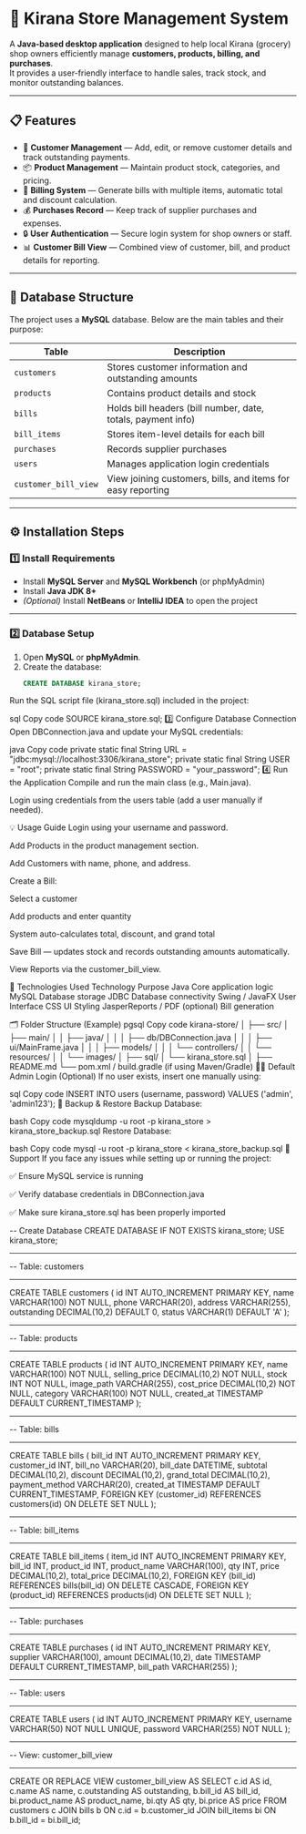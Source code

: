# 🏪 Kirana Store Management System

A **Java-based desktop application** designed to help local Kirana (grocery) shop owners efficiently manage **customers, products, billing, and purchases**.  
It provides a user-friendly interface to handle sales, track stock, and monitor outstanding balances.

---

## 📋 Features

- 👤 **Customer Management** — Add, edit, or remove customer details and track outstanding payments.  
- 📦 **Product Management** — Maintain product stock, categories, and pricing.  
- 🧾 **Billing System** — Generate bills with multiple items, automatic total and discount calculation.  
- 💰 **Purchases Record** — Keep track of supplier purchases and expenses.  
- 🔒 **User Authentication** — Secure login system for shop owners or staff.  
- 📊 **Customer Bill View** — Combined view of customer, bill, and product details for reporting.  

---

## 🧱 Database Structure

The project uses a **MySQL** database. Below are the main tables and their purpose:

| Table | Description |
|--------|--------------|
| `customers` | Stores customer information and outstanding amounts |
| `products` | Contains product details and stock |
| `bills` | Holds bill headers (bill number, date, totals, payment info) |
| `bill_items` | Stores item-level details for each bill |
| `purchases` | Records supplier purchases |
| `users` | Manages application login credentials |
| `customer_bill_view` | View joining customers, bills, and items for easy reporting |

---

## ⚙️ Installation Steps

### 1️⃣ Install Requirements
- Install **MySQL Server** and **MySQL Workbench** (or phpMyAdmin)  
- Install **Java JDK 8+**  
- *(Optional)* Install **NetBeans** or **IntelliJ IDEA** to open the project  

---

### 2️⃣ Database Setup

1. Open **MySQL** or **phpMyAdmin**.  
2. Create the database:
   ```sql
   CREATE DATABASE kirana_store;
Run the SQL script file (kirana_store.sql) included in the project:

sql
Copy code
SOURCE kirana_store.sql;
3️⃣ Configure Database Connection
Open DBConnection.java and update your MySQL credentials:

java
Copy code
private static final String URL = "jdbc:mysql://localhost:3306/kirana_store";
private static final String USER = "root";
private static final String PASSWORD = "your_password";
4️⃣ Run the Application
Compile and run the main class (e.g., Main.java).

Login using credentials from the users table (add a user manually if needed).

💡 Usage Guide
Login using your username and password.

Add Products in the product management section.

Add Customers with name, phone, and address.

Create a Bill:

Select a customer

Add products and enter quantity

System auto-calculates total, discount, and grand total

Save Bill — updates stock and records outstanding amounts automatically.

View Reports via the customer_bill_view.

🧠 Technologies Used
Technology	Purpose
Java	Core application logic
MySQL	Database storage
JDBC	Database connectivity
Swing / JavaFX	User Interface
CSS	UI Styling
JasperReports / PDF (optional)	Bill generation

🗂️ Folder Structure (Example)
pgsql
Copy code
kirana-store/
│
├── src/
│   ├── main/
│   │   ├── java/
│   │   │   ├── db/DBConnection.java
│   │   │   ├── ui/MainFrame.java
│   │   │   ├── models/
│   │   │   └── controllers/
│   │   └── resources/
│   │       └── images/
│
├── sql/
│   └── kirana_store.sql
│
├── README.md
└── pom.xml / build.gradle (if using Maven/Gradle)
🧑‍💻 Default Admin Login (Optional)
If no user exists, insert one manually using:

sql
Copy code
INSERT INTO users (username, password) VALUES ('admin', 'admin123');
🧰 Backup & Restore
Backup Database:

bash
Copy code
mysqldump -u root -p kirana_store > kirana_store_backup.sql
Restore Database:

bash
Copy code
mysql -u root -p kirana_store < kirana_store_backup.sql
💬 Support
If you face any issues while setting up or running the project:

✅ Ensure MySQL service is running

✅ Verify database credentials in DBConnection.java

✅ Make sure kirana_store.sql has been properly imported



-- Create Database
CREATE DATABASE IF NOT EXISTS kirana_store;
USE kirana_store;

-- -------------------------------
-- Table: customers
-- -------------------------------
CREATE TABLE customers (
  id INT AUTO_INCREMENT PRIMARY KEY,
  name VARCHAR(100) NOT NULL,
  phone VARCHAR(20),
  address VARCHAR(255),
  outstanding DECIMAL(10,2) DEFAULT 0,
  status VARCHAR(1) DEFAULT 'A'
);

-- -------------------------------
-- Table: products
-- -------------------------------
CREATE TABLE products (
  id INT AUTO_INCREMENT PRIMARY KEY,
  name VARCHAR(100) NOT NULL,
  selling_price DECIMAL(10,2) NOT NULL,
  stock INT NOT NULL,
  image_path VARCHAR(255),
  cost_price DECIMAL(10,2) NOT NULL,
  category VARCHAR(100) NOT NULL,
  created_at TIMESTAMP DEFAULT CURRENT_TIMESTAMP
);

-- -------------------------------
-- Table: bills
-- -------------------------------
CREATE TABLE bills (
  bill_id INT AUTO_INCREMENT PRIMARY KEY,
  customer_id INT,
  bill_no VARCHAR(20),
  bill_date DATETIME,
  subtotal DECIMAL(10,2),
  discount DECIMAL(10,2),
  grand_total DECIMAL(10,2),
  payment_method VARCHAR(20),
  created_at TIMESTAMP DEFAULT CURRENT_TIMESTAMP,
  FOREIGN KEY (customer_id) REFERENCES customers(id) ON DELETE SET NULL
);

-- -------------------------------
-- Table: bill_items
-- -------------------------------
CREATE TABLE bill_items (
  item_id INT AUTO_INCREMENT PRIMARY KEY,
  bill_id INT,
  product_id INT,
  product_name VARCHAR(100),
  qty INT,
  price DECIMAL(10,2),
  total_price DECIMAL(10,2),
  FOREIGN KEY (bill_id) REFERENCES bills(bill_id) ON DELETE CASCADE,
  FOREIGN KEY (product_id) REFERENCES products(id) ON DELETE SET NULL
);

-- -------------------------------
-- Table: purchases
-- -------------------------------
CREATE TABLE purchases (
  id INT AUTO_INCREMENT PRIMARY KEY,
  supplier VARCHAR(100),
  amount DECIMAL(10,2),
  date TIMESTAMP DEFAULT CURRENT_TIMESTAMP,
  bill_path VARCHAR(255)
);

-- -------------------------------
-- Table: users
-- -------------------------------
CREATE TABLE users (
  id INT AUTO_INCREMENT PRIMARY KEY,
  username VARCHAR(50) NOT NULL UNIQUE,
  password VARCHAR(255) NOT NULL
);

-- -------------------------------
-- View: customer_bill_view
-- -------------------------------
CREATE OR REPLACE VIEW customer_bill_view AS
SELECT 
    c.id AS id,
    c.name AS name,
    c.outstanding AS outstanding,
    b.bill_id AS bill_id,
    bi.product_name AS product_name,
    bi.qty AS qty,
    bi.price AS price
FROM customers c
JOIN bills b ON c.id = b.customer_id
JOIN bill_items bi ON b.bill_id = bi.bill_id;


